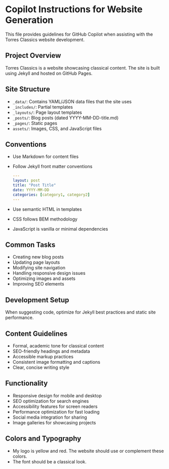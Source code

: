# Copilot Instructions for Website Generation

This file provides guidelines for GitHub Copilot when assisting with the Torres Classics website development.

## Project Overview

Torres Classics is a website showcasing classical content. The site is built using Jekyll and hosted on GitHub Pages.

## Site Structure

- `_data/`: Contains YAML/JSON data files that the site uses
- `_includes/`: Partial templates
- `_layouts/`: Page layout templates
- `_posts/`: Blog posts (dated YYYY-MM-DD-title.md)
- `_pages/`: Static pages
- `assets/`: Images, CSS, and JavaScript files

## Conventions

- Use Markdown for content files
- Follow Jekyll front matter conventions

    ```yaml
    ---
    layout: post
    title: "Post Title"
    date: YYYY-MM-DD
    categories: [category1, category2]
    ---
    ```

- Use semantic HTML in templates
- CSS follows BEM methodology
- JavaScript is vanilla or minimal dependencies

## Common Tasks

- Creating new blog posts
- Updating page layouts
- Modifying site navigation
- Handling responsive design issues
- Optimizing images and assets
- Improving SEO elements

## Development Setup

When suggesting code, optimize for Jekyll best practices and static site performance.

## Content Guidelines

- Formal, academic tone for classical content
- SEO-friendly headings and metadata
- Accessible markup practices
- Consistent image formatting and captions
- Clear, concise writing style

## Functionality

- Responsive design for mobile and desktop
- SEO optimization for search engines
- Accessibility features for screen readers
- Performance optimization for fast loading
- Social media integration for sharing
- Image galleries for showcasing projects

## Colors and Typography

- My logo is yellow and red. The website should use or complement these colors.
- The font should be a classical look.
